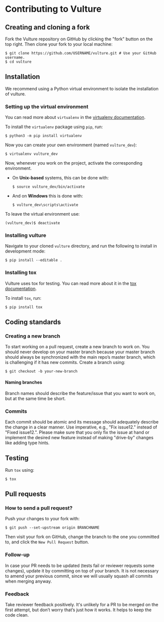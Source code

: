 # Contributing to Vulture

## Creating and cloning a fork

Fork the Vulture repository on GitHub by clicking the "fork" button on the
top right. Then clone your fork to your local machine:

    $ git clone https://github.com/USERNAME/vulture.git # Use your GitHub username.
    $ cd vulture

## Installation

We recommend using a Python virtual environment to isolate the
installation of vulture.

### Setting up the virtual environment

You can read more about `virtualenv` in the [virtualenv
documentation](http://virtualenv.readthedocs.org).

To install the `virtualenv` package using `pip`, run:

    $ python3 -m pip install virtualenv

Now you can create your own environment (named `vulture_dev`):

    $ virtualenv vulture_dev

Now, whenever you work on the project, activate the corresponding
environment.

  - On **Unix-based** systems, this can be done with:

        $ source vulture_dev/bin/activate

  - And on **Windows** this is done with:

        $ vulture_dev\scripts\activate

To leave the virtual environment use:

    (vulture_dev)$ deactivate

### Installing vulture

Navigate to your cloned `vulture` directory, and run the following to
install in development mode:

    $ pip install --editable .

### Installing tox

Vulture uses tox for testing. You can read more about it in the [tox
documentation](https://tox.readthedocs.io).

To install `tox`, run:

    $ pip install tox

## Coding standards

### Creating a new branch

To start working on a pull request, create a new branch to work on. You
should never develop on your master branch because your master branch
should always be synchronized with the main repo’s master branch, which
is challenging if it has new commits. Create a branch using:

    $ git checkout -b your-new-branch

#### Naming branches

Branch names should describe the feature/issue that you want to work on,
but at the same time be short.

### Commits

Each commit should be atomic and its message should adequately describe
the change in a clear manner. Use imperative, e.g., "Fix issue12." instead
of "Fixed issue12.". Please make sure that you only fix the issue at hand
or implement the desired new feature instead of making "drive-by" changes
like adding type hints.

## Testing

Run `tox` using:

    $ tox

## Pull requests

### How to send a pull request?

Push your changes to your fork with:

    $ git push --set-upstream origin BRANCHNAME

Then visit your fork on GitHub, change the branch to the one you committed
to, and click the `New Pull Request` button.

### Follow-up

In case your PR needs to be updated (tests fail or reviewer requests some
changes), update it by committing on top of your branch. It is not
necessary to amend your previous commit, since we will usually squash all
commits when merging anyway.

### Feedback

Take reviewer feedback positively. It's unlikely for a PR to be merged on
the first attempt, but don’t worry that’s just how it works. It helps to
keep the code clean.
